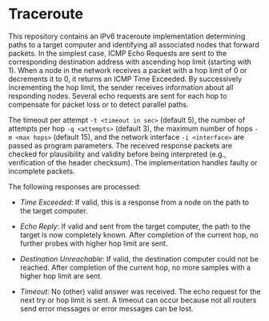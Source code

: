 # Traceroute

This repository contains an IPv6 traceroute implementation determining paths to a target computer and identifying all associated nodes that forward packets. In the simplest case, ICMP Echo Requests are sent to the corresponding destination address with ascending hop limit (starting with 1). When a node in the network receives a packet with a hop limit of 0 or decrements it to 0, it returns an ICMP Time Exceeded. By successively incrementing the hop limit, the sender receives information about all responding nodes. Several echo requests are sent for each hop to compensate for packet loss or to detect parallel paths.

The timeout per attempt `-t <timeout in sec>` (default 5), the number of attempts per hop `-q <attempts>` (default 3), the maximum number of hops `-m <max hops>` (default 15), and the network interface `-i <interface>` are passed as program parameters. The received response packets are checked for plausibility and validity before being interpreted (e.g., verification of the header checksum). The implementation handles faulty or incomplete packets.

The following responses are processed:

- _Time Exceeded_: If valid, this is a response from a node on the path to the target computer.

- _Echo Reply_: If valid and sent from the target computer, the path to the target is now completely known. After completion of the current hop, no further probes with higher hop limit are sent.

- _Destination Unreachable_: If valid, the destination computer could not be reached. After completion of the current hop, no more samples with a higher hop limit are sent.

- _Timeout_: No (other) valid answer was received. The echo request for the next try or hop limit is sent. A timeout can occur because not all routers send error messages or error messages can be lost.
